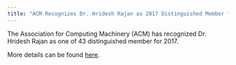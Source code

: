 ```yaml
---
title: "ACM Recognizes Dr. Hridesh Rajan as 2017 Distinguished Member for his Scientific Contributions to Computing"
---
```


The Association for Computing Machinery (ACM) has recognized Dr. Hridesh
Rajan as one of 43 distinguished member for 2017. 

More details can be found <a href="https://www.acm.org/media-center/2017/november/distinguished-members-2017">here</a>.
